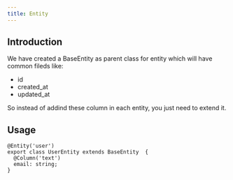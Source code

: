```yaml
---
title: Entity
---
```


## Introduction

We have created a BaseEntity as parent class for entity which will have common fileds like:

- id
- created_at
- updated_at

So instead of addind these column in each entity, you just need to extend it.

## Usage

```shell src/user/models/User.ts
@Entity('user')
export class UserEntity extends BaseEntity  {
  @Column('text')
  email: string;
}
```
